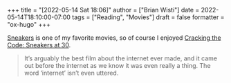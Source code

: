 +++
title = "[2022-05-14 Sat 18:06]"
author = ["Brian Wisti"]
date = 2022-05-14T18:10:00-07:00
tags = ["Reading", "Movies"]
draft = false
formatter = "ox-hugo"
+++

[Sneakers](https://www.imdb.com/title/tt0105435/) is one of my favorite movies, so of course I enjoyed [Cracking the Code: Sneakers at 30](https://letterboxd.com/journal/cracking-the-code-sneakers/).

> It’s arguably the best film about the internet ever made, and it came out before the internet as we know it was even really a thing. The word ‘internet’ isn’t even uttered.